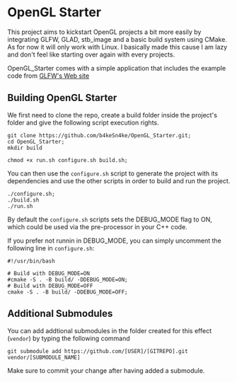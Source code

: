 # OpenGL Starter

This project aims to kickstart OpenGL projects a bit more easily by integrating GLFW, GLAD, stb_image and a basic build system using CMake. As for now it will only work with Linux. 
I basically made this cause I am lazy and don't feel like starting over again with every projects.

OpenGL_Starter comes with a simple application that includes the example code from [GLFW's Web site](https://www.glfw.org/documentation.html) 

## Building OpenGL Starter

We first need to clone the repo, create a build folder inside the project's folder and give the following script execution rights. 
```
git clone https://github.com/b4keSn4ke/OpenGL_Starter.git;
cd OpenGL_Starter;
mkdir build

chmod +x run.sh configure.sh build.sh;
```

You can then use the `configure.sh` script to generate the project with its dependencies and use the other scripts in order to build and run the project.

```
./configure.sh;
./build.sh
./run.sh
```

By default the `configure.sh` scripts sets the DEBUG_MODE flag to ON, which could be used via the pre-processor in your C++ code.

If you prefer not runnin in DEBUG_MODE, you can simply uncomment the following line in `configure.sh`:

```
#!/usr/bin/bash

# Build with DEBUG_MODE=ON
#cmake -S . -B build/ -DDEBUG_MODE=ON;
# Build with DEBUG_MODE=OFF
cmake -S . -B build/ -DDEBUG_MODE=OFF;
```

## Additional Submodules

You can add addtional submodules in the folder created for this effect (`vendor`) by typing the following command

```
git submodule add https://github.com/[USER]/[GITREPO].git vendor/[SUBMODULE_NAME]
```

Make sure to commit your change after having added a submodule.



